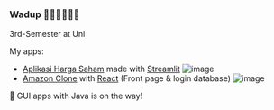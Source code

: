 ### Wadup 🐱‍👤🐱‍🏍🐱‍🚀

3rd-Semester at Uni

My apps:
- [Aplikasi Harga Saham](https://aplikasihargasaham-app.herokuapp.com) made with [Streamlit](https://streamlit.io)
![image](https://user-images.githubusercontent.com/75000641/137870730-65bb5867-dba3-4b04-97cc-3e22af2b77f8.png)
- [Amazon Clone](https://clone-dito.web.app) with [React](https://reactjs.org) (Front page & login database)
![image](https://user-images.githubusercontent.com/75000641/137871013-4bc0a4f3-ec4c-47c6-bb9d-95dd0c233a75.png)

🔭 GUI apps with Java is on the way!

<!--
**synraax/synraax** is a ✨ _special_ ✨ repository because its `README.md` (this file) appears on your GitHub profile.

Here are some ideas to get you started:

- 🔭 I’m currently working on ...
- 🌱 I’m currently learning ...
- 👯 I’m looking to collaborate on ...
- 🤔 I’m looking for help with ...
- 💬 Ask me about ...
- 📫 How to reach me: ...
- 😄 Pronouns: ...
- ⚡ Fun fact: ...
-->
